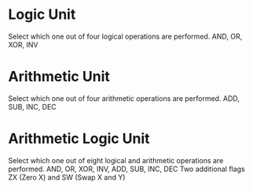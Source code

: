 # Logic Unit
Select which one out of four logical operations are performed.
AND, OR, XOR, INV
# Arithmetic Unit
Select which one out of four arithmetic operations are performed.
ADD, SUB, INC, DEC
# Arithmetic Logic Unit
Select which one out of eight logical and arithmetic operations are performed.
AND, OR, XOR, INV, ADD, SUB, INC, DEC
Two additional flags ZX (Zero X) and SW (Swap X and Y)